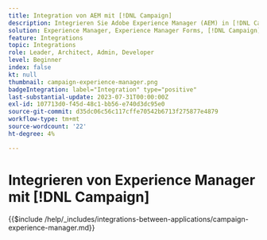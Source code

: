```yaml
---
title: Integration von AEM mit [!DNL Campaign]
description: Integrieren Sie Adobe Experience Manager (AEM) in [!DNL Campaign] , um E-Mail-Kampagnen zu erstellen und zu verwalten.
solution: Experience Manager, Experience Manager Forms, [!DNL Campaign], [!DNL Campaign] v8, [!DNL Campaign] Standard, [!DNL Campaign] Classic v7
feature: Integrations
topic: Integrations
role: Leader, Architect, Admin, Developer
level: Beginner
index: false
kt: null
thumbnail: campaign-experience-manager.png
badgeIntegration: label="Integration" type="positive"
last-substantial-update: 2023-07-31T00:00:00Z
exl-id: 107713d0-f45d-48c1-bb56-e740d3dc95e0
source-git-commit: d35dc06c56c117cffe70542b6713f275877e4879
workflow-type: tm+mt
source-wordcount: '22'
ht-degree: 4%

---
```


# Integrieren von Experience Manager mit [!DNL Campaign]

{{$include /help/_includes/integrations-between-applications/campaign-experience-manager.md}}
